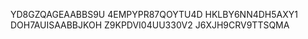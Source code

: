 
YD8GZQAGEAABBS9U
4EMPYPR87QOYTU4D
HKLBY6NN4DH5AXY1
DOH7AUISAABBJKOH
Z9KPDVI04UU330V2
J6XJH9CRV9TTSQMA
